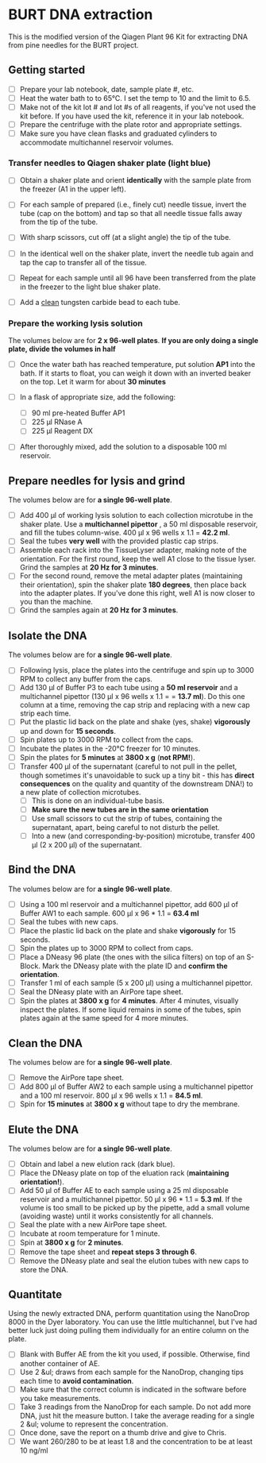 # BURT DNA extraction

This is the modified version of the Qiagen Plant 96 Kit for extracting DNA from pine needles for the BURT project.

## Getting started

- [ ] Prepare your lab notebook, date, sample plate #, etc.
- [ ] Heat the water bath to to 65&#8451;. I set the temp to 10 and the limit to 6.5.
- [ ] Make not of the kit lot # and lot #s of all reagents, if you've not used the kit before.  If you have used the kit, reference it in your lab notebook.
- [ ] Prepare the centrifuge with the plate rotor and appropriate settings.
- [ ] Make sure you have clean flasks and graduated cylinders to accommodate multichannel reservoir volumes.

### Transfer needles to Qiagen shaker plate (light blue)

- [ ] Obtain a shaker plate and orient **identically** with the sample plate from the freezer (A1 in the upper left).
- [ ] For each sample of prepared (i.e., finely cut) needle tissue, invert the tube (cap on the bottom) and tap so that all needle tissue falls away from the tip of the tube.
- [ ] With sharp scissors, cut off (at a slight angle) the tip of the tube.
- [ ] In the identical well on the shaker plate, invert the needle tub again and tap the cap to transfer all of the tissue.
- [ ] Repeat for each sample until all 96 have been transferred from the plate in the freezer to the light blue shaker plate.
- [ ] Add a [clean](cleaning_beads.md) tungsten carbide bead to each tube.


### Prepare the working lysis solution

The volumes below are for **2 x 96-well plates**.  **If you are only doing a single plate, divide the volumes in half**

- [ ] Once the water bath has reached temperature, put solution **AP1** into the bath. If it starts to float, you can weigh it down with an inverted beaker on the top.  Let it warm for about **30 minutes**
- [ ] In a flask of appropriate size, add the following:
    - [ ] 90 ml pre-heated Buffer AP1
    - [ ] 225 &mu;l RNase A
    - [ ] 225 &mu;l Reagent DX
- [ ] After thoroughly mixed, add the solution to a disposable 100 ml reservoir.


## Prepare needles for lysis and grind

The volumes below are for **a single 96-well plate**.

- [ ] Add 400 &mu;l of working lysis solution to each collection microtube in the shaker plate.  Use a **multichannel pipettor** , a 50 ml disposable reservoir, and fill the tubes column-wise. 400 &mu;l x 96 wells x 1.1 = **42.2 ml**.
- [ ] Seal the tubes **very well** with the provided plastic cap strips.
- [ ] Assemble each rack into the TissueLyser adapter, making note of the orientation.  For the first round, keep the well A1 close to the tissue lyser.  Grind the samples at **20 Hz for 3 minutes**.
- [ ] For the second round, remove the metal adapter plates (maintaining their orientation), spin the shaker plate **180 degrees**, then place back into the adapter plates.  If you've done this right, well A1 is now closer to you than the machine.
- [ ] Grind the samples again at **20 Hz for 3 minutes**.

## Isolate the DNA

The volumes below are for **a single 96-well plate**.

- [ ] Following lysis, place the plates into the centrifuge and spin up to 3000 RPM to collect any buffer from the caps.
- [ ] Add 130 &mu;l of Buffer P3 to each tube using a **50 ml reservoir** and a multichannel pipettor (130 &mu;l x 96 wells x 1.1 = = **13.7 ml**).  Do this one column at a time, removing the cap strip and replacing with a new cap strip each time.
- [ ] Put the plastic lid back on the plate and shake (yes, shake) **vigorously** up and down for **15 seconds**.
- [ ] Spin plates up to 3000 RPM to collect from the caps.
- [ ] Incubate the plates in the -20&#8451; freezer for 10 minutes.
- [ ] Spin the plates for **5 minutes** at **3800 x g** (**not RPM!**).
- [ ] Transfer 400 &mu;l of the supernatant (careful to not pull in the pellet, though sometimes it's unavoidable to suck up a tiny bit - this has **direct consequences** on the quality and quantity of the downstream DNA!) to a new plate of collection microtubes.
    - [ ] This is done on an individual-tube basis.
    - [ ] **Make sure the new tubes are in the same orientation**
    - [ ] Use small scissors to cut the strip of tubes, containing the supernatant, apart, being careful to not disturb the pellet.
    - [ ] Into a new (and corresponding-by-position) microtube, transfer 400 &mu;l (2 x 200 &mu;l) of the supernatant.

## Bind the DNA

The volumes below are for **a single 96-well plate**.

- [ ] Using a 100 ml reservoir and a multichannel pipettor, add 600 &mu;l of Buffer AW1 to each sample.  600 &mu;l x 96 * 1.1 = **63.4 ml**
- [ ] Seal the tubes with new caps.
- [ ] Place the plastic lid back on the plate and shake **vigorously** for 15 seconds.
- [ ] Spin the plates up to 3000 RPM to collect from caps.
- [ ] Place a DNeasy 96 plate (the ones with the silica filters) on top of an S-Block.  Mark the DNeasy plate with the plate ID and **confirm the orientation**.
- [ ] Transfer 1 ml of each sample (5 x 200 &mu;l) using a multichannel pipettor.
- [ ] Seal the DNeasy plate with an AirPore tape sheet.
- [ ] Spin the plates at **3800 x g** for **4 minutes**.  After 4 minutes, visually inspect the plates.  If some liquid remains in some of the tubes, spin plates again at the same speed for 4 more minutes.

## Clean the DNA

The volumes below are for **a single 96-well plate**.

- [ ] Remove the AirPore tape sheet.
- [ ] Add 800 &mu;l of Buffer AW2 to each sample using a multichannel pipettor and a 100 ml reservoir.  800 &mu;l x 96 wells x  1.1 = **84.5 ml**.
- [ ] Spin for **15 minutes** at **3800 x g** without tape to dry the membrane.

## Elute the DNA

The volumes below are for **a single 96-well plate**.

- [ ] Obtain and label a new elution rack (dark blue).
- [ ] Place the DNeasy plate on top of the eluation rack (**maintaining orientation!**).
- [ ] Add 50 &mu;l of Buffer AE to each sample using a 25 ml disposable reservoir and a multichannel pipettor.  50 &mu;l x 96  * 1.1 = **5.3 ml**.  If the volume is too small to be picked up by the pipette, add a small volume (avoiding waste) until it works consistently for all channels.
- [ ] Seal the plate with a new AirPore tape sheet.
- [ ] Incubate at room temperature for 1 minute.
- [ ] Spin at **3800 x g** for **2 minutes**.
- [ ] Remove the tape sheet and **repeat steps 3 through 6**.
- [ ] Remove the DNeasy plate and seal the elution tubes with new caps to store the DNA.

## Quantitate

Using the newly extracted DNA, perform quantitation using the NanoDrop 8000 in the Dyer laboratory.  You can use the little multichannel, but I've had better luck just doing pulling them  individually for an entire column on the plate.

- [ ] Blank with Buffer AE from the kit you used, if possible.  Otherwise, find another container of AE.
- [ ] Use 2 &ul; draws from each sample for the NanoDrop, changing tips each time to **avoid contamination**.
- [ ] Make sure that the correct column is indicated in the software before you take measurements.
- [ ] Take 3 readings from the NanoDrop for each sample.  Do not add more DNA, just hit the measure button.  I take the average reading for a single 2 &ul; volume to represent the concentration.
- [ ] Once done, save the report on a thumb drive and give to Chris.
- [ ] We want 260/280 to be at least 1.8 and the concentration to be at least 10 ng/ml
